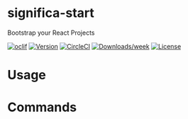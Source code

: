 significa-start
===============

Bootstrap your React Projects

[![oclif](https://img.shields.io/badge/cli-oclif-brightgreen.svg)](https://oclif.io)
[![Version](https://img.shields.io/npm/v/significa-start.svg)](https://npmjs.org/package/significa-start)
[![CircleCI](https://circleci.com/gh/significa/significa-start/tree/master.svg?style=shield)](https://circleci.com/gh/significa/significa-start/tree/master)
[![Downloads/week](https://img.shields.io/npm/dw/significa-start.svg)](https://npmjs.org/package/significa-start)
[![License](https://img.shields.io/npm/l/significa-start.svg)](https://github.com/significa/significa-start/blob/master/package.json)

<!-- toc -->
# Usage
<!-- usage -->
# Commands
<!-- commands -->
